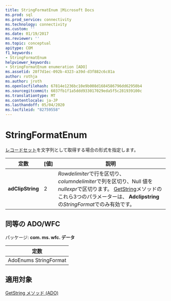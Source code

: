 ```yaml
---
title: StringFormatEnum |Microsoft Docs
ms.prod: sql
ms.prod_service: connectivity
ms.technology: connectivity
ms.custom: ''
ms.date: 01/19/2017
ms.reviewer: ''
ms.topic: conceptual
apitype: COM
f1_keywords:
- StringFormatEnum
helpviewer_keywords:
- StringFormatEnum enumeration [ADO]
ms.assetid: 28f7d1ec-092b-4323-a39d-d3f882c6c81a
author: rothja
ms.author: jroth
ms.openlocfilehash: 67814e1236bc10e9b008d1684586796dd62950b4
ms.sourcegitcommit: 6037fb1f1a5ddd933017029eda5f5c281939100c
ms.translationtype: MT
ms.contentlocale: ja-JP
ms.lasthandoff: 05/04/2020
ms.locfileid: "82759558"
---
```

# <a name="stringformatenum"></a>StringFormatEnum
[レコードセット](../../../ado/reference/ado-api/recordset-object-ado.md)を文字列として取得する場合の形式を指定します。  
  
|定数|[値]|説明|  
|--------------|-----------|-----------------|  
|**adClipString**|2|*Rowdelimiter*で行を区切り、 *columndelimiter*で列を区切り、Null 値を*nullexpr*で区切ります。 [GetString](../../../ado/reference/ado-api/getstring-method-ado.md)メソッドのこれら3つのパラメーターは、 **Adclipstring**の*StringFormat*でのみ有効です。|  
  
## <a name="adowfc-equivalent"></a>同等の ADO/WFC  
 パッケージ: **com. ms. wfc. データ**  
  
|定数|  
|--------------|  
|AdoEnums StringFormat|  
  
## <a name="applies-to"></a>適用対象  
 [GetString メソッド (ADO)](../../../ado/reference/ado-api/getstring-method-ado.md)
